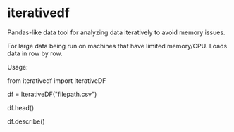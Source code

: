# iterativedf
Pandas-like data tool for analyzing data iteratively to avoid memory issues.

For large data being run on machines that have limited memory/CPU. Loads data in row by row.

Usage:

from iterativedf import IterativeDF

df = IterativeDF("filepath.csv")

df.head()

df.describe()
